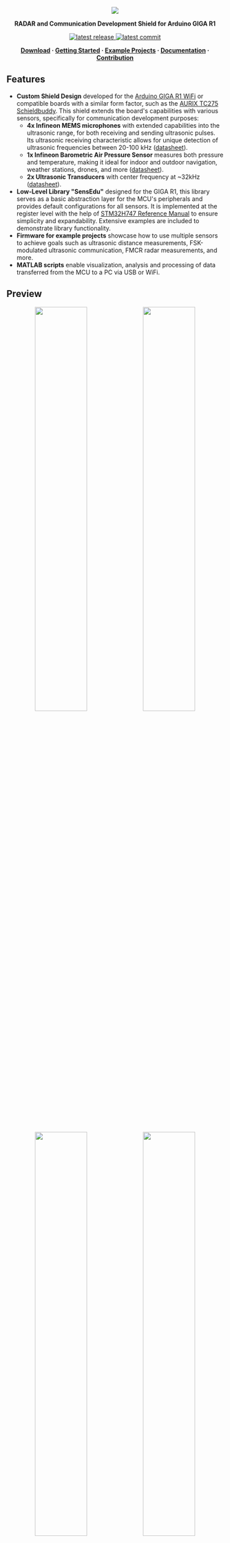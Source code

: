 <p align="center">
  <img src="https://ik.imagekit.io/vladysor/EduSense/SensEdu.png?updatedAt=1737384924374">
</p>

<b>
<p align="center">RADAR and Communication Development Shield for Arduino GIGA R1</p>
</b>

<p align="center">
  <a href="https://github.com/ShiegeChan/Edusense/releases/">
    <img src="https://img.shields.io/github/v/release/ShiegeChan/Edusense?include_prereleases" alt="latest release" />
  </a>
  <a href="https://github.com/ShiegeChan/Edusense/commits/main">
    <img src="https://img.shields.io/github/last-commit/ShiegeChan/Edusense" alt="latest commit" />
  </a>
</p>

<b>
<p align="center">
	<a href="https://github.com/ShiegeChan/Edusense/releases">Download</a> · 
	<a href="https://github.com/ShiegeChan/Edusense/releases">Getting Started</a> · 
	<a href="https://github.com/ShiegeChan/Edusense/releases">Example Projects</a> · 
	<a href="https://github.com/ShiegeChan/Edusense/releases">Documentation</a> · 
	<a href="https://github.com/ShiegeChan/Edusense/releases">Contribution</a>
</p>
</b>


## Features

* **Custom Shield Design** developed for the <a href="https://docs.arduino.cc/hardware/giga-r1-wifi/?queryID=undefined">Arduino GIGA R1 WiFi</a> or compatible boards with a similar form factor, such as the <a href="https://www.infineon.com/cms/en/product/promopages/AURIX-microcontroller-boards/low-cost-arduino-kits/AURIX-TC275-Schieldbuddy-/">AURIX TC275 Schieldbuddy</a>. This shield extends the board's capabilities with various sensors, specifically for communication development purposes:
  * **4x Infineon MEMS microphones** with extended capabilities into the ultrasonic range, for both receiving and sending ultrasonic pulses. Its ultrasonic receiving characteristic allows for unique detection of ultrasonic frequencies between 20-100 kHz (<a href="https://www.infineon.com/dgdl/Infineon-MEMS_IM70A135UT-ProductBrief-v01_00-EN.pdf?fileId=8ac78c8c7ddc01d7017e4d7af9084967">datasheet</a>).
  * **1x Infineon Barometric Air Pressure Sensor** measures both pressure and temperature, making it ideal for indoor and outdoor navigation, weather stations, drones, and more (<a href="https://www.infineon.com/dgdl/Infineon-DPS310-DataSheet-v01_02-EN.pdf?fileId=5546d462576f34750157750826c42242">datasheet</a>).
  * **2x Ultrasonic Transducers** with center frequency at ~32kHz (<a href="https://www.farnell.com/datasheets/4413630.pdf?_gl=1*1fltz5c*_gcl_au*MTQwMTY3ODgxOC4xNzI2NDc2MDYw">datasheet</a>).
* **Low-Level Library "SensEdu"** designed for the GIGA R1, this library serves as a basic abstraction layer for the MCU's peripherals and provides default configurations for all sensors. It is implemented at the register level with the help of <a href="https://www.st.com/resource/en/reference_manual/rm0399-stm32h745755-and-stm32h747757-advanced-armbased-32bit-mcus-stmicroelectronics.pdf">STM32H747 Reference Manual</a> to ensure simplicity and expandability. Extensive examples are included to demonstrate library functionality.
* **Firmware for example projects** showcase how to use multiple sensors to achieve goals such as ultrasonic distance measurements, FSK-modulated ultrasonic communication, FMCR radar measurements, and more.
* **MATLAB scripts** enable visualization, analysis and processing of data transferred from the MCU to a PC via USB or WiFi.


## Preview

<p align="center" style="margin:0">
  <img src="https://ik.imagekit.io/vladysor/EduSense/UltraSoundDistanceMeasurements.png?updatedAt=1737387654907" width="49%">
  <img src="https://ik.imagekit.io/vladysor/EduSense/xcorr.png?updatedAt=1737389110433" width="49%">
  <img src="https://ik.imagekit.io/vladysor/EduSense/WiFi_comms.png?updatedAt=1737390371732" width="49%">
  <img src="https://ik.imagekit.io/vladysor/EduSense/ChirpSignalGen.png?updatedAt=1737389611634" width="49%">
  <img src="https://ik.imagekit.io/vladysor/EduSense/placeholder.png?updatedAt=1737389517404" width="49%">
  <img src="https://ik.imagekit.io/vladysor/EduSense/placeholder.png?updatedAt=1737389517404" width="49%">
</p>


## Installation

1. Download the latest release version from the <a href="https://github.com/ShiegeChan/Edusense/releases">Download page</a>.
2. Extract the downloaded files and place the **libraries** folder into: `C:\Users\your_username\Documents\Arduino\`.
3. The *projects* folder can be placed anywhere in your system.
4. Open the <a href="https://www.arduino.cc/en/software">Arduino IDE</a> and install **Arduino Giga R1 board package** via the Boards Manager.

<p align="left" style="margin:0">
  <img src="https://ik.imagekit.io/vladysor/EduSense/installation_guide.gif?updatedAt=1737981447785">
</p>
<p align="left" style="margin:0">
  <img src="https://ik.imagekit.io/vladysor/EduSense/boards_manager.png?updatedAt=1737981687217" width="50%">
</p>


## Starting a Project

To get started, you can explore the hardware interface by following the examples provided in the SensEdu library (`Arduino\libraries\SensEdu\examples\`). A detailed description of all functions can be found in the <a href="https://github.com/ShiegeChan/Edusense/releases">Documentation</a> under the "SensEdu Library" section.

In the `projects/` directory, you will find several complete projects designed for this board, including:
* **Ultrasnoic Distance Measurements** *(in progress)*
* **Ultrasonic FSK Communication** *(coming soon)*
* **Chirp Radio Wave Generation** *(coming soon)*
* **Weather Station** *(coming soon)*
* **WiFi MATLAB Communication** *(coming soon)*

Detailed explanations for each project are available in the "Projects" section of the <a href="https://github.com/ShiegeChan/Edusense/releases">Documentation</a>.


## How to host wiki locally on Windows

For documentation editing it is much easier to host webpage locally on your machine.

0. Administrator rights may be required to install Ruby and its gems.
1. Visit the <a href="https://rubyinstaller.org/downloads/">Ruby installation page</a>. Download the **x64 version with devkit**.
During installtion you will be asked which components to install, press `Enter` for default.
2. Open the terminal with admin rights in `/docs` folder.
3. Install gems with `bundle install` command.
4. Boot the website with `bundle exec jekyll serve`.
You can put optional `--livereload` parameter to automatically reload the website if you make some changes to styles/text etc.
5. Go to the page `localhost:4000` in your browser to see the website.

#### Notes:
* Stop the running website with `Ctrl+C` in the terminal.
* If you modify `_config.yml`, restart the page (even if `--livereload` enabled).

<p align="center" style="margin:0">
  <img src="https://ik.imagekit.io/vladysor/SensEdu/readme_docs.png?updatedAt=1738590979641" width="100%">
</p>


## Support

If you would like to contribute, please open a pull request!
You can also suggest improvements or check already opened <a href="https://github.com/ShiegeChan/Edusense/issues">issues</a> to help fix bugs or add new features.


## License

* [**GPL-3.0 license**](https://github.com/ShiegeChan/Edusense/blob/main/LICENSE)
